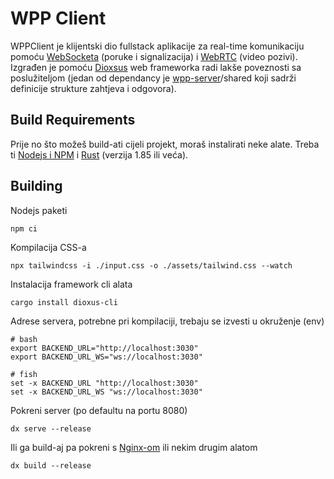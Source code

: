 # WPP Client

WPPClient je klijentski dio fullstack aplikacije za real-time komunikaciju
pomoću [WebSocketa](https://developer.mozilla.org/en-US/docs/Web/API/WebSockets_API)
(poruke i signalizacija) i [WebRTC](https://webrtc.org/) (video pozivi).
Izgrađen je pomoću [Dioxsus](https://dioxuslabs.com/) web frameworka radi
lakše poveznosti sa poslužiteljom (jedan od dependancy je
[wpp-server](https://github.com/markisha64/wpp-server)/shared koji sadrži
definicije strukture zahtjeva i odgovora).

## Build Requirements

Prije no što možeš build-ati cijeli projekt, moraš instalirati neke alate.
Treba ti [Nodejs i NPM](https://nodejs.org/en) i [Rust](https://www.rust-lang.org/) (verzija 1.85 ili veća).

## Building

Nodejs paketi

```shell
npm ci
```

Kompilacija CSS-a

```shell
npx tailwindcss -i ./input.css -o ./assets/tailwind.css --watch
```

Instalacija framework cli alata

```shell
cargo install dioxus-cli
```

Adrese servera, potrebne pri kompilaciji, trebaju se izvesti u okruženje (env)

```shell
# bash
export BACKEND_URL="http://localhost:3030"
export BACKEND_URL_WS="ws://localhost:3030"
```

```fish
# fish
set -x BACKEND_URL "http://localhost:3030"
set -x BACKEND_URL_WS "ws://localhost:3030"
```

Pokreni server (po defaultu na portu 8080)

```shell
dx serve --release
```

Ili ga build-aj pa pokreni s [Nginx-om](https://nginx.org/) ili nekim drugim alatom

```shell
dx build --release
```

